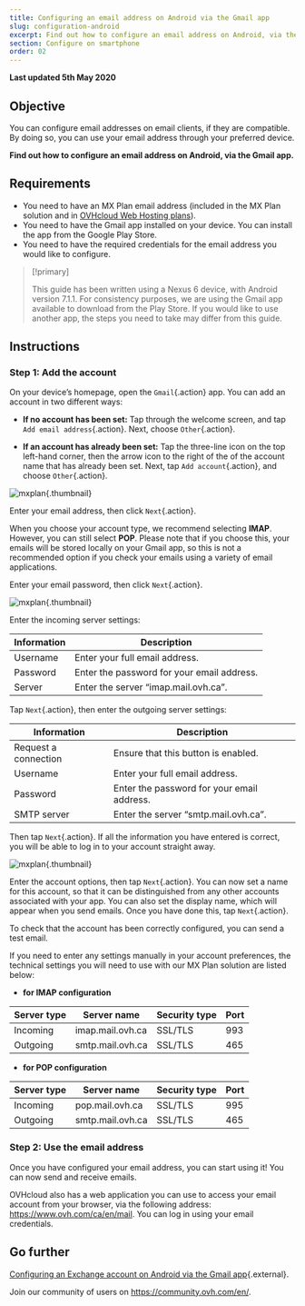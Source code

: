 ```yaml
---
title: Configuring an email address on Android via the Gmail app
slug: configuration-android
excerpt: Find out how to configure an email address on Android, via the Gmail app
section: Configure on smartphone
order: 02
---
```


**Last updated 5th May 2020**

## Objective

You can configure email addresses on email clients, if they are compatible. By doing so, you can use your email address through your preferred device.

**Find out how to configure an email address on Android, via the Gmail app.**

## Requirements

- You need to have an MX Plan email address (included in the MX Plan solution and in [OVHcloud Web Hosting plans](https://www.ovhcloud.com/en-ca/web-hosting/)).
- You need to have the Gmail app installed on your device. You can install the app from the Google Play Store.
- You need to have the required credentials for the email address you would like to configure.

> [!primary]
>
> This guide has been written using a Nexus 6 device, with Android version 7.1.1. For consistency purposes, we are using the Gmail app available to download from the Play Store. If you would like to use another app, the steps you need to take may differ from this guide.
>

## Instructions

### Step 1: Add the account

On your device’s homepage, open the `Gmail`{.action} app. You can add an account in two different ways:

- **If no account has been set:** Tap through the welcome screen, and tap `Add email address`{.action}. Next, choose `Other`{.action}. 

- **If an account has already been set:** Tap the three-line icon on the top left-hand corner, then the arrow icon to the right of the of the account name that has already been set. Next, tap `Add account`{.action}, and choose `Other`{.action}. 

![mxplan](images/configuration-gmail-application-android-step1.png){.thumbnail}

Enter your email address, then click `Next`{.action}.

When you choose your account type, we recommend selecting **IMAP**. However, you can still select **POP**. Please note that if you choose this, your emails will be stored locally on your Gmail app, so this is not a recommended option if you check your emails using a variety of email applications.

Enter your email password, then click `Next`{.action}.

![mxplan](images/configuration-gmail-application-android-step2.png){.thumbnail}

Enter the incoming server settings:

|Information|Description| 
|---|---| 
|Username|Enter your full email address.|  
|Password|Enter the password for your email address.|
|Server|Enter the server “imap.mail.ovh.ca”.|

Tap `Next`{.action}, then enter the outgoing server settings:

|Information|Description| 
|---|---| 
|Request a connection|Ensure that this button is enabled.|
|Username|Enter your full email address.|  
|Password|Enter the password for your email address.|
|SMTP server|Enter the server “smtp.mail.ovh.ca”.|

Then tap `Next`{.action}. If all the information you have entered is correct, you will be able to log in to your account straight away.

![mxplan](images/configuration-gmail-application-android-step3.png){.thumbnail}

Enter the account options, then tap `Next`{.action}. You can now set a name for this account, so that it can be distinguished from any other accounts associated with your app. You can also set the display name, which will appear when you send emails. Once you have done this, tap `Next`{.action}.

To check that the account has been correctly configured, you can send a test email.

If you need to enter any settings manually in your account preferences, the technical settings you will need to use with our MX Plan solution are listed below:

- **for IMAP configuration**

|Server type|Server name|Security type|Port|
|---|---|---|---|
|Incoming|imap.mail.ovh.ca|SSL/TLS|993|
|Outgoing|smtp.mail.ovh.ca|SSL/TLS|465|

- **for POP configuration**

|Server type|Server name|Security type|Port|
|---|---|---|---|
|Incoming|pop.mail.ovh.ca|SSL/TLS|995|
|Outgoing|smtp.mail.ovh.ca|SSL/TLS|465|

### Step 2: Use the email address

Once you have configured your email address, you can start using it! You can now send and receive emails.

OVHcloud also has a web application you can use to access your email account from your browser, via the following address: <https://www.ovh.com/ca/en/mail>. You can log in using your email credentials.

## Go further



[Configuring an Exchange account on Android via the Gmail app](../../microsoft-collaborative-solutions/exchange-configure-android/){.external}.  

Join our community of users on <https://community.ovh.com/en/>.

